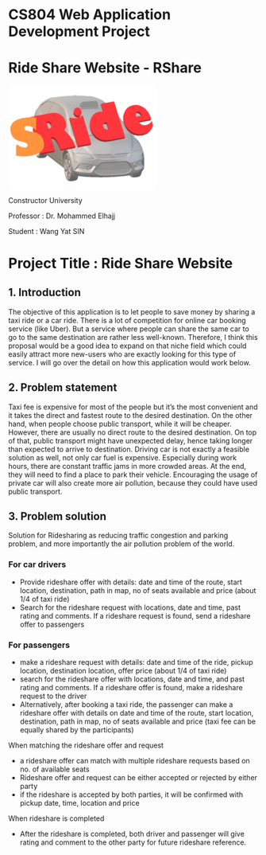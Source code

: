 # CS804 Web Application Development Project
# Ride Share Website - RShare 
<img src="https://github.com/wangyat15/RideShare/blob/c9d9061dd8352d291e153a6a7dfcfa10eec69a78/SRide%20Logo.png" width="300"/>

Constructor University

Professor : Dr. Mohammed Elhajj

Student   : Wang Yat SIN


# Project Title : Ride Share Website

## 1.	Introduction

The objective of this application is to let people to save money by sharing a taxi ride or a car ride. There is a lot of competition for online car booking service (like Uber). But a service where people can share the same car to go to the same destination are rather less well-known. Therefore, I think this proposal would be a good idea to expand on that niche field which could easily attract more new-users who are exactly looking for this type of service. I will go over the detail on how this application would work below.

## 2.	Problem statement

Taxi fee is expensive for most of the people but it’s the most convenient and it takes the direct and fastest route to the desired destination. On the other hand, when people choose public transport, while it will be cheaper. However, there are usually no direct route to the desired destination. On top of that, public transport might have unexpected delay, hence taking longer than expected to arrive to destination. Driving car is not exactly a feasible solution as well, not only car fuel is expensive. Especially during work hours, there are constant traffic jams in more crowded areas. At the end, they will need to find a place to park their vehicle. Encouraging the usage of private car will also create more air pollution, because they could have used public transport.

## 3.	Problem solution

Solution for Ridesharing as reducing traffic congestion and parking problem, and more importantly the air pollution problem of the world.

### For car drivers
+ Provide rideshare offer with details: date and time of the route, start location, destination, path in map, no of seats available and price (about 1/4 of taxi ride)
+ Search for the rideshare request with locations, date and time, past rating and comments.  If a rideshare request is found, send a rideshare offer to passengers

### For passengers 
+ make a rideshare request with details: date and time of the ride, pickup location, destination location, offer price (about 1/4 of taxi ride)
+ search for the rideshare offer with locations, date and time, and past rating and comments.  If a rideshare offer is found, make a rideshare request to the driver
+ Alternatively, after booking a taxi ride, the passenger can make a rideshare offer with details on date and time of the route, start location, destination, path in map, no of seats available and price (taxi fee can be equally shared by the participants)

When matching the rideshare offer and request
+ a rideshare offer can match with multiple rideshare requests based on no. of available seats
+ Rideshare offer and request can be either accepted or rejected by either party 
+ if the rideshare is accepted by both parties, it will be confirmed with pickup date, time, location and price
 
When rideshare is completed
+ After the rideshare is completed, both driver and passenger will give rating and comment to the other party for future rideshare reference.

